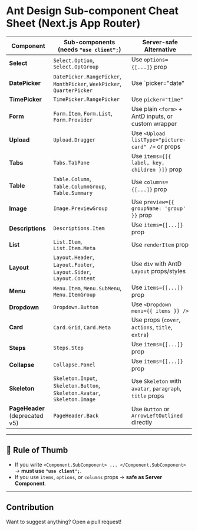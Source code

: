 # Ant Design Sub-component Cheat Sheet (Next.js App Router)

| Component   | Sub-components (needs `"use client";`) |  Server-safe Alternative |
|-------------|-------------------------------------------|-----------------------------|
| **Select**  | `Select.Option`, `Select.OptGroup`       | Use `options={[...]}` prop |
| **DatePicker** | `DatePicker.RangePicker`, `MonthPicker`, `WeekPicker`, `QuarterPicker` | Use `picker="date" | month | week | quarter"` |
| **TimePicker** | `TimePicker.RangePicker`              | Use `picker="time"` |
| **Form**    | `Form.Item`, `Form.List`, `Form.Provider` | Use plain `<form>` + AntD inputs, or custom wrapper |
| **Upload**  | `Upload.Dragger`                         | Use `<Upload listType="picture-card" />` or props |
| **Tabs**    | `Tabs.TabPane`                           | Use `items={[{ label, key, children }]}` prop |
| **Table**   | `Table.Column`, `Table.ColumnGroup`, `Table.Summary` | Use `columns={[...]}` prop |
| **Image**   | `Image.PreviewGroup`                     | Use `preview={{ groupName: 'group' }}` prop |
| **Descriptions** | `Descriptions.Item`                | Use `items={[...]}` prop |
| **List**    | `List.Item`, `List.Item.Meta`            | Use `renderItem` prop |
| **Layout**  | `Layout.Header`, `Layout.Footer`, `Layout.Sider`, `Layout.Content` | Use `div` with AntD `Layout` props/styles |
| **Menu**    | `Menu.Item`, `Menu.SubMenu`, `Menu.ItemGroup` | Use `items={[...]}` prop |
| **Dropdown**| `Dropdown.Button`                        | Use `<Dropdown menu={{ items }} />` |
| **Card**    | `Card.Grid`, `Card.Meta`                 | Use props (`cover`, `actions`, `title`, `extra`) |
| **Steps**   | `Steps.Step`                             | Use `items={[...]}` prop |
| **Collapse**| `Collapse.Panel`                         | Use `items={[...]}` prop |
| **Skeleton**| `Skeleton.Input`, `Skeleton.Button`, `Skeleton.Avatar`, `Skeleton.Image` | Use `Skeleton` with `avatar`, `paragraph`, `title` props |
| **PageHeader** (deprecated v5) | `PageHeader.Back`     | Use `Button` or `ArrowLeftOutlined` directly |

---

## 🎯 Rule of Thumb
- If you write `<Component.SubComponent> ... </Component.SubComponent>` → **must use `"use client";`**.  
- If you use `items`, `options`, or `columns` props → **safe as Server Component**.
---

## Contribution
Want to suggest anything? Open a pull request!
